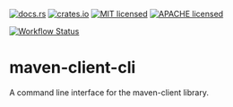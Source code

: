 [![docs.rs](https://docs.rs/maven-client-cli/badge.svg)](https://docs.rs/maven-client-cli)
[![crates.io](https://img.shields.io/crates/v/maven-client-cli.svg)](https://crates.io/crates/maven-client-cli)
[![MIT licensed](https://img.shields.io/badge/license-MIT-blue.svg)](https://github.com/BigPapa314/maven-client/blob/master/cli/LICENSE-MIT)
[![APACHE licensed](https://img.shields.io/badge/license-APACHE-blue.svg)](https://github.com/BigPapa314/maven-client/blob/master/cli/LICENSE-APACHE)

[![Workflow Status](https://github.com/BigPapa314/maven-client/workflows/CI/badge.svg)](https://github.com/BigPapa314/maven-client/actions?query=workflow%3A%22CI%22)

# maven-client-cli

A command line interface for the maven-client library.
